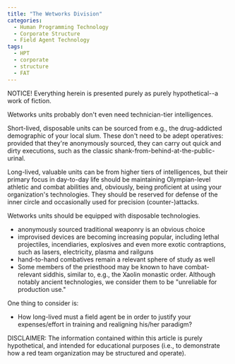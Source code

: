 ```yaml
---
title: "The Wetworks Division"
categories:
  - Human Programming Technology
  - Corporate Structure
  - Field Agent Technology
tags:
  - HPT
  - corporate
  - structure
  - FAT
---
```


NOTICE! Everything herein is presented purely as purely hypothetical--a work of fiction.



Wetworks units probably don't even need technician-tier intelligences.

Short-lived, disposable units can be sourced from e.g., the drug-addicted demographic of your local slum.
These don't need to be adept operatives:
provided that they're anonymously sourced,
they can carry out quick and dirty executions,
such as the classic shank-from-behind-at-the-public-urinal.

Long-lived, valuable units can be from higher tiers of intelligences,
but their primary focus in day-to-day life should be maintaining Olympian-level athletic and combat abilities
and, obviously, being proficient at using your organization's technologies.
They should be reserved for defense of the inner circle
and occasionally used for precision (counter-)attacks.

Wetworks units should be equipped with disposable technologies.
- anonymously sourced traditional weaponry is an obvious choice
- improvised devices are becoming increasing popular,
  including lethal projectiles, incendiaries, explosives and even more exotic contraptions, such as lasers, electricity, plasma and railguns
- hand-to-hand combatives remain a relevant sphere of study as well
- Some members of the priesthood may be known to have combat-relevant siddhis,
  similar to, e.g., the Xaolin monastic order.
  Although notably ancient technologies, we consider them to be "unreliable for production use."



One thing to consider is:
- How long-lived must a field agent be in order to justify your expenses/effort in training and realigning his/her paradigm?



DISCLAIMER:
The information contained within this article is purely hypothetical,
and intended for educational purposes
(i.e., to demonstrate how a red team organization may be structured and operate).
